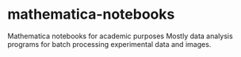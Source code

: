 # mathematica-notebooks
Mathematica notebooks for academic purposes
Mostly data analysis programs for batch processing experimental data and images.  
